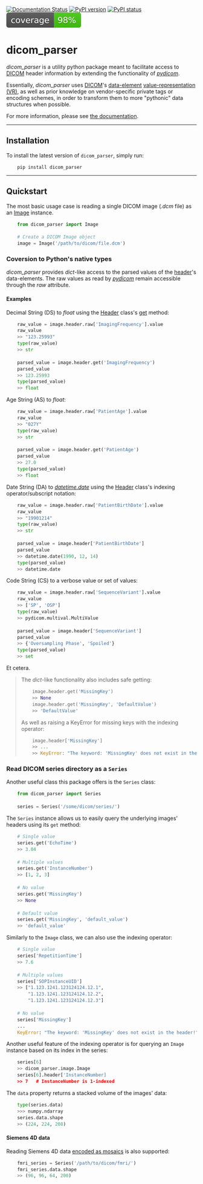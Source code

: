 [![Documentation Status](https://readthedocs.org/projects/dicom-parser/badge/?version=latest)](http://dicom-parser.readthedocs.io/?badge=latest)
[![PyPI version](https://img.shields.io/pypi/v/dicom_parser.svg)](https://pypi.python.org/pypi/pylabber/)
[![PyPI status](https://img.shields.io/pypi/status/dicom_parser.svg)](https://pypi.python.org/pypi/pylabber/)
![Coverage](coverage.svg)

# dicom_parser

*dicom_parser* is a utility python package meant to facilitate access to
[DICOM](https://www.dicomstandard.org/) header information by extending the functionality of
*[pydicom]*.

Essentially, *dicom_parser* uses [DICOM](https://www.dicomstandard.org/)'s
[data-element](https://northstar-www.dartmouth.edu/doc/idl/html_6.2/DICOM_Attributes.html)
[value-representation (VR)](http://dicom.nema.org/medical/dicom/current/output/chtml/part05/sect_6.2.html),
as well as prior knowledge on vendor-specific private tags or encoding schemes,
in order to transform them to more "pythonic" data structures when possible.

For more information, please see [the documentation].

---

## Installation

To install the latest version of `dicom_parser`, simply run:

```shell
    pip install dicom_parser
```

---

## Quickstart

The most basic usage case is reading a single DICOM image (*.dcm* file) as
an [Image](https://dicom-parser.readthedocs.io/en/latest/modules/dicom_parser.html#dicom_parser.image.Image)
instance.

```python
    from dicom_parser import Image

    # Create a DICOM Image object
    image = Image('/path/to/dicom/file.dcm')
```


### Coversion to Python's native types

*dicom_parser* provides *dict*-like access to the parsed values of the
[header](https://dcm4che.atlassian.net/wiki/spaces/d2/pages/1835038/A+Very+Basic+DICOM+Introduction)'s
data-elements. The raw values as read by *[pydicom]* remain accessible through the *raw* attribute.

#### Examples

Decimal String (DS) to *float* using the [Header] class's
[get](https://dicom-parser.readthedocs.io/en/latest/modules/dicom_parser.html#dicom_parser.header.Header.get)
method:

```python
    raw_value = image.header.raw['ImagingFrequency'].value
    raw_value
    >> "123.25993"
    type(raw_value)
    >> str

    parsed_value = image.header.get('ImagingFrequency')
    parsed_value
    >> 123.25993
    type(parsed_value)
    >> float
```

Age String (AS) to *float*:

```python
    raw_value = image.header.raw['PatientAge'].value
    raw_value
    >> "027Y"
    type(raw_value)
    >> str

    parsed_value = image.header.get('PatientAge')
    parsed_value
    >> 27.0
    type(parsed_value)
    >> float
```

Date String (DA) to *[datetime.date]* using the [Header] class's
indexing operator/subscript notation:

```python
    raw_value = image.header.raw['PatientBirthDate'].value
    raw_value
    >> "19901214"
    type(raw_value)
    >> str

    parsed_value = image.header['PatientBirthDate']
    parsed_value
    >> datetime.date(1990, 12, 14)
    type(parsed_value)
    >> datetime.date
```

Code String (CS) to a verbose value or set of values:

```python
    raw_value = image.header.raw['SequenceVariant'].value
    raw_value
    >> ['SP', 'OSP']
    type(raw_value)
    >> pydicom.multival.MultiValue

    parsed_value = image.header['SequenceVariant']
    parsed_value
    >> {'Oversampling Phase', 'Spoiled'}
    type(parsed_value)
    >> set
```

Et cetera.

>   The *dict*-like functionality also includes safe getting:
>
>   ```python
>       image.header.get('MissingKey')
>       >> None
>       image.header.get('MissingKey', 'DefaultValue')
>       >> 'DefaultValue'
>   ```
>
>   As well as raising a KeyError for missing keys with the indexing operator:
>
>   ```python
>       image.header['MissingKey']
>       >> ...
>       >> KeyError: "The keyword: 'MissingKey' does not exist in the header!"
>   ```


### Read DICOM series directory as a `Series`

Another useful class this package offers is the `Series` class:

```python
    from dicom_parser import Series

    series = Series('/some/dicom/series/')
```

The `Series` instance allows us to easily
query the underlying images' headers using its `get` method:

```python
    # Single value
    series.get('EchoTime')
    >> 3.04

    # Multiple values
    series.get('InstanceNumber')
    >> [1, 2, 3]

    # No value
    series.get('MissingKey')
    >> None

    # Default value
    series.get('MissingKey', 'default_value')
    >> 'default_value'
```

Similarly to the `Image` class, we can also use the indexing operator:

```python
    # Single value
    series['RepetitionTime']
    >> 7.6

    # Multiple values
    series['SOPInstanceUID']
    >> ["1.123.1241.123124124.12.1",
        "1.123.1241.123124124.12.2",
        "1.123.1241.123124124.12.3"]

    # No value
    series['MissingKey']
    ...
    KeyError: "The keyword: 'MissingKey' does not exist in the header!"
```

Another useful feature of the indexing operator is for querying an `Image` instance based on its index in the series:

```python
    series[6]
    >> dicom_parser.image.Image
    series[6].header['InstanceNumber]
    >> 7   # InstanceNumber is 1-indexed
```

The `data` property returns a stacked volume of the images' data:

```python
    type(series.data)
    >>> numpy.ndarray
    series.data.shape
    >> (224, 224, 208)
```


#### Siemens 4D data

Reading Siemens 4D data
[encoded as mosaics](https://nipy.org/nibabel/dicom/dicom_mosaic.html)
is also supported:

```python
    fmri_series = Series('/path/to/dicom/fmri/')
    fmri_series.data.shape
    >> (96, 96, 64, 200)
```


[datetime.date]: https://docs.python.org/3/library/datetime.html#available-types
[Header]: https://dicom-parser.readthedocs.io/en/latest/modules/dicom_parser.html#dicom_parser.header.Header
[pydicom]: https://pydicom.github.io/
[Series]: https://dicom-parser.readthedocs.io/en/latest/modules/dicom_parser.html#dicom_parser.series.Series
[the documentation]: http://dicom-parser.readthedocs.io/?badge=latest